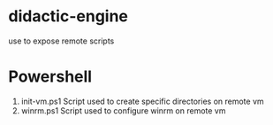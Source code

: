 # didactic-engine
use to expose remote scripts

# Powershell
 1. init-vm.ps1
    Script used to create specific directories on remote vm
2. winrm.ps1
    Script used to configure winrm on remote vm
